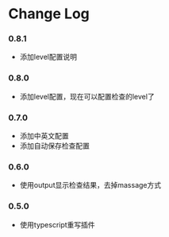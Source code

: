 # Change Log

### 0.8.1
- 添加level配置说明

### 0.8.0
- 添加level配置，现在可以配置检查的level了

### 0.7.0
- 添加中英文配置
- 添加自动保存检查配置

### 0.6.0
- 使用output显示检查结果，去掉massage方式

### 0.5.0
- 使用typescript重写插件